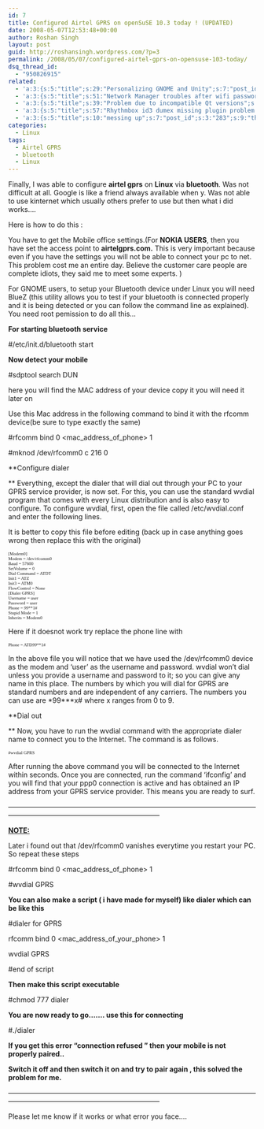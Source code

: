 ```yaml
---
id: 7
title: Configured Airtel GPRS on openSuSE 10.3 today ! (UPDATED)
date: 2008-05-07T12:53:48+00:00
author: Roshan Singh
layout: post
guid: http://roshansingh.wordpress.com/?p=3
permalink: /2008/05/07/configured-airtel-gprs-on-opensuse-103-today/
dsq_thread_id:
  - "950826915"
related:
  - 'a:3:{s:5:"title";s:29:"Personalizing GNOME and Unity";s:7:"post_id";s:3:"416";s:9:"thumbnail";s:0:"";}'
  - 'a:3:{s:5:"title";s:51:"Network Manager troubles after wifi password change";s:7:"post_id";s:3:"378";s:9:"thumbnail";s:0:"";}'
  - 'a:3:{s:5:"title";s:39:"Problem due to incompatible Qt versions";s:7:"post_id";s:3:"311";s:9:"thumbnail";s:0:"";}'
  - 'a:3:{s:5:"title";s:57:"Rhythmbox id3 dumex missing plugin problem &#8212; solved";s:7:"post_id";s:3:"298";s:9:"thumbnail";s:0:"";}'
  - 'a:3:{s:5:"title";s:10:"messing up";s:7:"post_id";s:3:"283";s:9:"thumbnail";s:0:"";}'
categories:
  - Linux
tags:
  - Airtel GPRS
  - bluetooth
  - Linux
---
```

Finally, I was able to configure **airtel gprs** on **Linux** via **bluetooth**. Was not difficult at all. Google is like a friend always available when y. Was not able to use kinternet which usually others prefer to use but then what i did works&#8230;.

Here is how to do this :

You have to get the Mobile office settings.(For **NOKIA USERS**, then you have set the access point to **airtelgprs.com.** This is very important because even if you have the settings you will not be able to connect your pc to net. This problem cost me an entire day. Believe the customer care people are complete idiots, they said me to meet some experts. )
  
For GNOME users, to setup your Bluetooth device under Linux you will need BlueZ (this utility allows you to test if your bluetooth is connected properly and it is being detected or you can follow the command line as explained). You need root pemission to do all this&#8230;

**For starting bluetooth service**

#/etc/init.d/bluetooth start<span style="font-size:xx-small;"><span style="font-family:Verdana;"><strong> </strong></span></span>

**Now detect your mobile**

#sdptool search DUN

here you will find the MAC address of your device copy it you will need it later on

Use this Mac address in the following command to bind it with the rfcomm device(be sure to type exactly the same)

#rfcomm bind 0 <mac\_address\_of_phone> 1

#mknod /dev/rfcomm0 c 216 0

**Configure dialer
  
** Everything, except the dialer that will dial out through your PC to your GPRS service provider, is now set. For this, you can use the standard wvdial program that comes with every Linux distribution and is also easy to configure. To configure wvdial, first, open the file called /etc/wvdial.conf and enter the following lines.

It is better to copy this file before editing (back up in case anything goes wrong then replace this with the original)

 <span style="font-family:Verdana;font-size:xx-small;">[Modem0]<br /> Modem = /dev/rfcomm0<br /> Baud = 57600<br /> SetVolume = 0<br /> Dial Command = ATDT<br /> Init1 = ATZ<br /> Init3 = ATM0<br /> FlowControl = None<br /> [Dialer GPRS]<br /> Username = user<br /> Password = user<br /> Phone = *99***1#<br /> Stupid Mode = 1<br /> Inherits = Modem0</span>

Here if it doesnot work try replace the phone line with

 <span style="font-family:Verdana;font-size:xx-small;">Phone = ATD*99***1#</span>

In the above file you will notice that we have used the /dev/rfcomm0 device as the modem and &#8216;user&#8217; as the username and password. wvdial won&#8217;t dial unless you provide a username and password to it; so you can give any name in this place. The numbers by which you will dial for GPRS are standard numbers and are independent of any carriers. The numbers you can use are \*99\***x# where x ranges from 0 to 9.

**Dial out
  
** Now, you have to run the wvdial command with the appropriate dialer name to connect you to the Internet. The command is as follows.

<span style="font-family:Verdana;font-size:xx-small;">#wvdial GPRS</span>

After running the above command you will be connected to the Internet within seconds. Once you are connected, run the command &#8216;ifconfig&#8217; and you will find that your ppp0 connection is active and has obtained an IP address from your GPRS service provider. This means you are ready to surf.

&#8212;&#8212;&#8212;&#8212;&#8212;&#8212;&#8212;&#8212;&#8212;&#8212;&#8212;&#8212;&#8212;&#8212;&#8212;&#8212;&#8212;&#8212;&#8212;&#8212;&#8212;&#8212;&#8212;&#8212;&#8212;&#8212;&#8212;&#8212;&#8212;&#8212;&#8212;&#8212;&#8212;&#8212;&#8212;&#8212;&#8212;&#8212;&#8212;&#8212;&#8212;&#8212;&#8212;&#8212;&#8212;&#8212;&#8212;&#8212;&#8212;&#8212;&#8212;&#8212;&#8212;&#8212;&#8212;&#8212;&#8212;&#8212;

<span style="text-decoration:underline;"><strong>NOTE:</strong></span>

Later i found out that /dev/rfcomm0 vanishes everytime you restart your PC. So repeat these steps

#rfcomm bind 0 <mac\_address\_of_phone> 1

#wvdial GPRS

**You can also make a script ( i have made for myself) like dialer which can be like this**

#dialer for GPRS

rfcomm bind 0 <mac\_address\_of\_your\_phone> 1

wvdial GPRS

#end of script

**Then make this script executable** 

#chmod 777 dialer

**You are now ready to go&#8230;&#8230;. use this for connecting**

#./dialer

**If you get this error &#8220;connection refused &#8221; then your mobile is not properly paired..**

**Switch it off and then switch it on and try to pair again , this solved the problem for me.**

&#8212;&#8212;&#8212;&#8212;&#8212;&#8212;&#8212;&#8212;&#8212;&#8212;&#8212;&#8212;&#8212;&#8212;&#8212;&#8212;&#8212;&#8212;&#8212;&#8212;&#8212;&#8212;&#8212;&#8212;&#8212;&#8212;&#8212;&#8212;&#8212;&#8212;&#8212;&#8212;&#8212;&#8212;&#8212;&#8212;&#8212;&#8212;&#8212;&#8212;&#8212;&#8212;&#8212;&#8212;&#8212;&#8212;&#8212;&#8212;&#8212;&#8212;&#8212;&#8212;&#8212;&#8212;&#8212;&#8212;&#8212;&#8212;

Please let me know if it works or what error you face&#8230;.

 <span style="font-family:Verdana;font-size:xx-small;"></span>